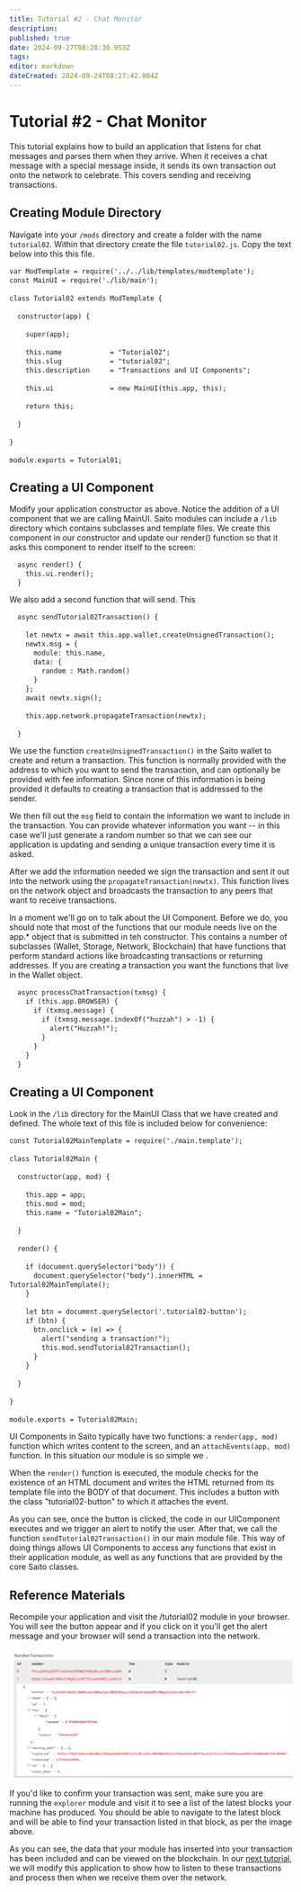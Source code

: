 ```yaml
---
title: Tutorial #2 - Chat Monitor
description: 
published: true
date: 2024-09-27T08:28:30.953Z
tags: 
editor: markdown
dateCreated: 2024-09-24T08:27:42.804Z
---
```


# Tutorial #2 - Chat Monitor

This tutorial explains how to build an application that listens for chat messages and parses them when they arrive. When it receives a chat message with a special message inside, it sends its own transaction out onto the network to celebrate. This covers sending and receiving transactions.

## Creating Module Directory

Navigate into your ```/mods``` directory and create a folder with the name ```tutorial02```. Within that directory create the file ```tutorial02.js```. Copy the text below into this this file.

```
var ModTemplate = require('../../lib/templates/modtemplate');
const MainUI = require('./lib/main');

class Tutorial02 extends ModTemplate {

  constructor(app) {

    super(app);

    this.name            = "Tutorial02";
    this.slug            = "tutorial02";
    this.description     = "Transactions and UI Components";

    this.ui              = new MainUI(this.app, this);

    return this;

  }

}

module.exports = Tutorial01;
```

## Creating a UI Component

Modify your application constructor as above. Notice the addition of a UI component that we are calling MainUI. Saito modules can include a ```/lib``` directory which contains subclasses and template files. We create this component in our constructor and update our render() function so that it asks this component to render itself to the screen:

```
  async render() {
    this.ui.render();
  }
  ```

We also add a second function that will send. This 

```
  async sendTutorial02Transaction() {

    let newtx = await this.app.wallet.createUnsignedTransaction();
    newtx.msg = {
      module: this.name,
      data: {
        random : Math.random()
      }
    };
    await newtx.sign();

    this.app.network.propagateTransaction(newtx);

  }
```

We use the function ```createUnsignedTransaction()``` in the Saito wallet to create and return a transaction. This function is normally provided with the address to which you want to send the transaction, and can optionally be provided with fee information. Since none of this information is being provided it defaults to creating a transaction that is addressed to the sender. 

We then fill out the ```msg``` field to contain the information we want to include in the transaction. You can provide whatever information you want -- in this case we'll just generate a random number so that we can see our application is updating and sending a unique transaction every time it is asked.

After we add the information needed we sign the transaction and sent it out into the network using the ```propagateTransaction(newtx)```. This function lives on the network object and broadcasts the transaction to any peers that want to receive transactions.

In a moment we'll go on to talk about the UI Component. Before we do, you should note that most of the functions that our module needs live on the app.* object that is submitted in teh constructor. This contains a number of subclasses (Wallet, Storage, Network, Blockchain) that have functions that perform standard actions like broadcasting transactions or returning addresses. If you are creating a transaction you want the functions that live in the Wallet object.

```
  async processChatTransaction(txmsg) {
    if (this.app.BROWSER) {
      if (txmsg.message) {
        if (txmsg.message.indexOf("huzzah") > -1) {
          alert("Huzzah!");
        }
      }
    }
  }
 ```

## Creating a UI Component

Look in the ```/lib``` directory for the MainUI Class that we have created and defined. The whole text of this file is included below for convenience:

```
const Tutorial02MainTemplate = require('./main.template');

class Tutorial02Main {

  constructor(app, mod) {

    this.app = app;
    this.mod = mod;
    this.name = "Tutorial02Main";

  }

  render() {

    if (document.querySelector("body")) {
      document.querySelector("body").innerHTML = Tutorial02MainTemplate();
    }

    let btn = document.querySelector('.tutorial02-button');
    if (btn) {
      btn.onclick = (e) => {
        alert("sending a transaction!");
        this.mod.sendTutorial02Transaction();
      }
    }

  }

}

module.exports = Tutorial02Main;
```

UI Components in Saito typically have two functions: a ```render(app, mod)``` function which writes content to the screen, and an ```attachEvents(app, mod)``` function. In this situation our module is so simple we .

When the ```render()``` function is executed, the module checks for the existence of an HTML document and writes the HTML returned from its template file into the BODY of that document. This includes a button with the class "tutorial02-button" to which it attaches the event.

As you can see, once the button is clicked, the code in our UIComponent executes and we trigger an alert to notify the user. After that, we call the function ```sendTutorial02Transaction()``` in our main module file. This way of doing things allows UI Components to access any functions that exist in their application module, as well as any functions that are provided by the core Saito classes.

## Reference Materials

Recompile your application and visit the /tutorial02 module in your browser. You will see the button appear and if you click on it you'll get the alert message and your browser will send a transaction into the network.

<img src="/tutorials/explorer.png" style="width:600px" />

If you'd like to confirm your transaction was sent, make sure you are running the ```explorer``` module and visit it to see a list of the latest blocks your machine has produced. You should be able to navigate to the latest block and will be able to find your transaction listed in that block, as per the image above.

As you can see, the data that your module has inserted into your transaction has been included and can be viewed on the blockchain. In our [next tutorial](/tech/tutorial/03), we will modify this application to show how to listen to these transactions and process then when we receive them over the network.

